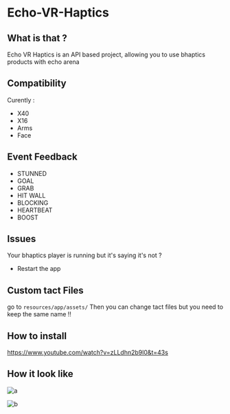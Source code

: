 # Echo-VR-Haptics

## What is that ?

Echo VR Haptics is an API based project, allowing you to use bhaptics products with echo arena

## Compatibility

Curently :
- X40
- X16
- Arms
- Face

## Event Feedback

- STUNNED
- GOAL
- GRAB
- HIT WALL
- BLOCKING
- HEARTBEAT
- BOOST

## Issues

Your bhaptics player is running but it's saying it's not ?
- Restart the app 

## Custom tact Files

go to ```resources/app/assets/```
Then you can change tact files but you need to keep the same name !!

## How to install
https://www.youtube.com/watch?v=zLLdhn2b9l0&t=43s

## How it look like

![a](https://user-images.githubusercontent.com/64601123/130320688-c6943cdc-195a-4459-bc36-0e028be847ac.PNG)

![b](https://user-images.githubusercontent.com/64601123/130320687-1a3108f9-eab3-4ca2-9ae2-8f4204202c16.PNG)
